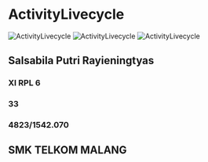 # ActivityLivecycle
![ActivityLivecycle](https://docs.google.com/uc?id=0BzjEMTJfmJXnRFVaRXRHdHB2UFk)
![ActivityLivecycle](https://docs.google.com/uc?id=0BzjEMTJfmJXnR0NqVU9jbVpFcjQ)
![ActivityLivecycle](https://docs.google.com/uc?id=0BzjEMTJfmJXnS1pLR2hUYlFFaVk)

## Salsabila Putri Rayieningtyas
### XI RPL 6
### 33
### 4823/1542.070
## SMK TELKOM MALANG
